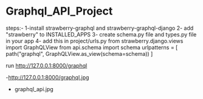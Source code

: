 # Graphql_API_Project
steps:-
   1-install strawberry-graphql and strawberry-graphql-django
   2- add  "strawberry" to INSTALLED_APPS
   3- create schema.py file and types.py file in your app
   4- add this in project/urls.py
      from strawberry.django.views import GraphQLView
      from api.schema import schema
      urlpatterns = [
       path("graphql", GraphQLView.as_view(schema=schema))
    ]
    
   run http://127.0.0.1:8000/graphql

   -http://127.0.0.1:8000/graphql.jpg
   - graphql_api.jpg
